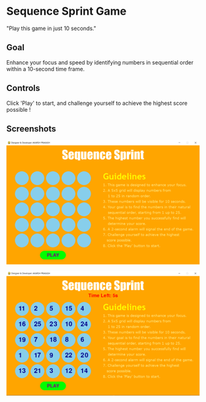 # Sequence Sprint Game
"Play this game in just 10 seconds."

## Goal
Enhance your focus and speed by identifying numbers in sequential order within a 10-second time frame. 

## Controls
Click 'Play' to start, and challenge yourself to achieve the highest score possible !

## Screenshots

![Title_Screen](https://raw.githubusercontent.com/akarsh72/Sequence-Sprint/main/Screeenshot/start_screen.PNG)

![Play_Screen](https://raw.githubusercontent.com/akarsh72/Sequence-Sprint/main/Screeenshot/play_screen.PNG)
